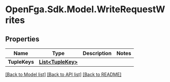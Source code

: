 # OpenFga.Sdk.Model.WriteRequestWrites

## Properties

Name | Type | Description | Notes
------------ | ------------- | ------------- | -------------
**TupleKeys** | [**List&lt;TupleKey&gt;**](TupleKey.md) |  | 

[[Back to Model list]](../README.md#models) [[Back to API list]](../README.md#api-endpoints) [[Back to README]](../README.md)

